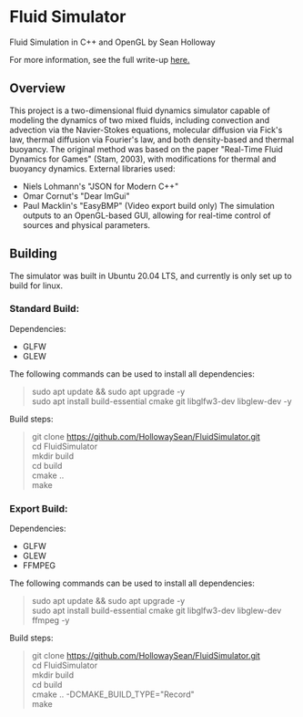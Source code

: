 # Fluid Simulator
Fluid Simulation in C++ and OpenGL by Sean Holloway

For more information, see the full write-up [here.](https://blog.seanholloway.com/2021/06/03/fluid-dynamics-simulation-in-c-with-opengl/)

## Overview
This project is a two-dimensional fluid dynamics simulator capable of modeling the dynamics of two mixed fluids, including convection and advection via the Navier-Stokes equations, molecular diffusion via Fick's law, thermal diffusion via Fourier's law, and both density-based and thermal buoyancy. 
The original method was based on the paper "Real-Time Fluid Dynamics for Games" (Stam, 2003), with modifications for thermal and buoyancy dynamics.
External libraries used:
- Niels Lohmann's "JSON for Modern C++"
- Omar Cornut's "Dear ImGui"
- Paul Macklin's "EasyBMP" (Video export build only)
The simulation outputs to an OpenGL-based GUI, allowing for real-time control of sources and physical parameters.

## Building
The simulator was built in Ubuntu 20.04 LTS, and currently is only set up to build for linux.

### Standard Build:

Dependencies:
- GLFW
- GLEW

The following commands can be used to install all dependencies:
> sudo apt update && sudo apt upgrade -y <br>
> sudo apt install build-essential cmake git libglfw3-dev libglew-dev -y

Build steps:
> git clone https://github.com/HollowaySean/FluidSimulator.git<br>
> cd FluidSimulator<br>
> mkdir build<br>
> cd build<br>
> cmake ..<br>
> make

### Export Build:

Dependencies:
- GLFW
- GLEW
- FFMPEG

The following commands can be used to install all dependencies:
> sudo apt update && sudo apt upgrade -y <br>
> sudo apt install build-essential cmake git libglfw3-dev libglew-dev ffmpeg -y

Build steps:
> git clone https://github.com/HollowaySean/FluidSimulator.git<br>
> cd FluidSimulator<br>
> mkdir build<br>
> cd build<br>
> cmake .. -DCMAKE_BUILD_TYPE="Record"<br>
> make
